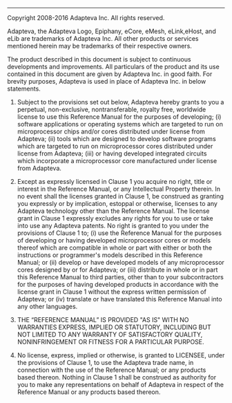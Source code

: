 ----
Copyright 2008-2016 Adapteva Inc. All rights reserved.

Adapteva, the Adapteva Logo, Epiphany, eCore, eMesh, eLink,eHost, and eLib are trademarks of Adapteva Inc. All other products or services mentioned herein may be trademarks of their respective owners.

The product described in this document is subject to continuous developments and improvements. All particulars of the product and its use contained in this document are given by Adapteva Inc. in good faith. For brevity purposes, Adapteva is used in place of Adapteva Inc. in below statements.

1. Subject to the provisions set out below, Adapteva hereby grants to you a perpetual, non-exclusive, nontransferable, royalty free, worldwide license to use this Reference Manual for the purposes of developing; (i) software applications or operating systems which are targeted to run on microprocessor chips and/or cores distributed under license from Adapteva; (ii) tools which are designed to develop software programs which are targeted to run on microprocessor cores distributed under license from Adapteva; (iii) or having developed integrated circuits which incorporate a microprocessor core manufactured under license from Adapteva.

2. Except as expressly licensed in Clause 1 you acquire no right, title or interest in the Reference Manual, or any Intellectual Property therein. In no event shall the licenses granted in Clause 1, be construed as granting you expressly or by implication, estoppal or otherwise, licenses to any Adapteva technology other than the Reference Manual. The license grant in Clause 1 expressly excludes any rights for you to use or take into use any Adapteva patents. No right is granted to you under the provisions of Clause 1 to; (i) use the Reference Manual for the purposes of developing or having developed microprocessor cores or models thereof which are compatible in whole or part with either or both the instructions or programmer's models described in this Reference Manual; or (ii) develop or have developed models of any microprocessor cores designed by or for Adapteva; or (iii) distribute in whole or in part this Reference Manual to third parties, other than to your subcontractors for the purposes of having developed products in accordance with the license grant in Clause 1 without the express written permission of Adapteva; or (iv) translate or have translated this Reference Manual into any other languages.

3. THE “REFERENCE MANUAL” IS PROVIDED "AS IS" WITH NO WARRANTIES EXPRESS, IMPLIED OR STATUTORY, INCLUDING BUT NOT LIMITED TO ANY WARRANTY OF SATISFACTORY QUALITY, NONINFRINGEMENT OR FITNESS FOR A PARTICULAR PURPOSE.

4. No license, express, implied or otherwise, is granted to LICENSEE, under the provisions of Clause 1, to use the Adapteva trade name, in connection with the use of the Reference Manual; or any products based thereon. Nothing in Clause 1 shall be construed as authority for you to make any representations on behalf of Adapteva in respect of the Reference Manual or any products based thereon.


